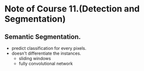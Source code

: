 # Note of Course 11.(Detection and Segmentation)

## Semantic Segmentation.
- predict classification for every pixels.
- doesn't differentiate the instances.
	- sliding windows
	- fully convolutional network
